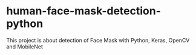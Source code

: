 # human-face-mask-detection-python
This project is about detection of Face Mask with Python, Keras, OpenCV and MobileNet 

